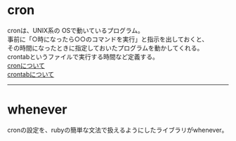 # cron    
cronは、UNIX系の OSで動いているプログラム。  
事前に「○時になったら○○のコマンドを実行」と指示を出しておくと、  
その時間になったときに指定しておいたプログラムを動かしてくれる。  
crontabというファイルで実行する時間など定義する。    
[cronについて](https://wa3.i-3-i.info/word11748.html)    
[crontabについて](https://wa3.i-3-i.info/word11752.html)
***

# whenever
cronの設定を、rubyの簡単な文法で扱えるようにしたライブラリがwhenever。
